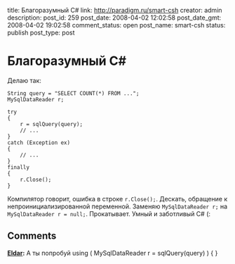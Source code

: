 title: Благоразумный C#
link: http://paradigm.ru/smart-csh
creator: admin
description: 
post_id: 259
post_date: 2008-04-02 12:02:58
post_date_gmt: 2008-04-02 19:02:58
comment_status: open
post_name: smart-csh
status: publish
post_type: post

# Благоразумный C#

Делаю так:
    
    String query = "SELECT COUNT(*) FROM ...";
    MySqlDataReader r;
    
    try
    {
        r = sqlQuery(query);
        // ...
    }
    catch (Exception ex)
    {
        // ...
    }
    finally
    {
        r.Close();
    }

Компилятор говорит, ошибка в строке `r.Close();`. Дескать, обращение к непроинициализированной переменной. Заменяю `MySqlDataReader r;` на `MySqlDataReader r = null;`. Прокатывает. Умный и заботливый C# (:

## Comments

**[Eldar](#527 "2008-04-11 19:13:52"):** А ты попробуй using ( MySqlDataReader r = sqlQuery(query) ) { }

